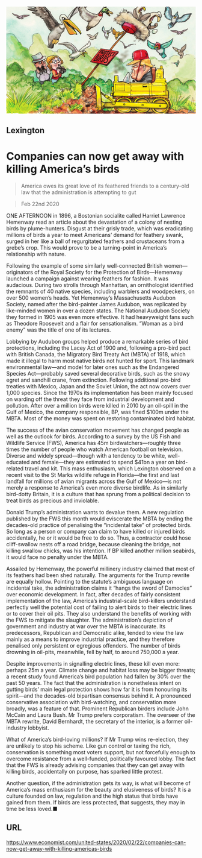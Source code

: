 ![](./images/20200222_USD000_0.jpg)

## Lexington

# Companies can now get away with killing America’s birds

> America owes its great love of its feathered friends to a century-old law that the administration is attempting to gut

> Feb 22nd 2020

ONE AFTERNOON in 1896, a Bostonian socialite called Harriet Lawrence Hemenway read an article about the devastation of a colony of nesting birds by plume-hunters. Disgust at their grisly trade, which was eradicating millions of birds a year to meet Americans’ demand for feathery swank, surged in her like a ball of regurgitated feathers and crustaceans from a grebe’s crop. This would prove to be a turning-point in America’s relationship with nature.

Following the example of some similarly well-connected British women—originators of the Royal Society for the Protection of Birds—Hemenway launched a campaign against wearing feathers for fashion. It was audacious. During two strolls through Manhattan, an ornithologist identified the remnants of 40 native species, including warblers and woodpeckers, on over 500 women’s heads. Yet Hemenway’s Massachusetts Audubon Society, named after the bird-painter James Audubon, was replicated by like-minded women in over a dozen states. The National Audubon Society they formed in 1905 was even more effective. It had heavyweight fans such as Theodore Roosevelt and a flair for sensationalism. “Woman as a bird enemy” was the title of one of its lectures.

Lobbying by Audubon groups helped produce a remarkable series of bird protections, including the Lacey Act of 1900 and, following a pro-bird pact with British Canada, the Migratory Bird Treaty Act (MBTA) of 1918, which made it illegal to harm most native birds not hunted for sport. This landmark environmental law—and model for later ones such as the Endangered Species Act—probably saved several decorative birds, such as the snowy egret and sandhill crane, from extinction. Following additional pro-bird treaties with Mexico, Japan and the Soviet Union, the act now covers over 1,000 species. Since the 1970s its implementation has been mainly focused on warding off the threat they face from industrial development and pollution. After over a million birds were killed in 2010 by an oil-spill in the Gulf of Mexico, the company responsible, BP, was fined $100m under the MBTA. Most of the money was spent on restoring contaminated bird habitat.

The success of the avian conservation movement has changed people as well as the outlook for birds. According to a survey by the US Fish and Wildlife Service (FWS), America has 45m birdwatchers—roughly three times the number of people who watch American football on television. Diverse and widely spread—though with a tendency to be white, well-educated and female—they are estimated to spend $41bn a year on bird-related travel and kit. This mass enthusiasm, which Lexington observed on a recent visit to the St Marks wildlife refuge in Florida—the first and last landfall for millions of avian migrants across the Gulf of Mexico—is not merely a response to America’s even more diverse birdlife. As in similarly bird-dotty Britain, it is a culture that has sprung from a political decision to treat birds as precious and inviolable.

Donald Trump’s administration wants to devalue them. A new regulation published by the FWS this month would eviscerate the MBTA by ending the decades-old practice of penalising the “incidental take” of protected birds. So long as a person or company can claim to have killed or injured birds accidentally, he or it would be free to do so. Thus, a contractor could hose cliff-swallow nests off a road bridge, because cleaning the bridge, not killing swallow chicks, was his intention. If BP killed another million seabirds, it would face no penalty under the MBTA.

Assailed by Hemenway, the powerful millinery industry claimed that most of its feathers had been shed naturally. The arguments for the Trump rewrite are equally hollow. Pointing to the statute’s ambiguous language on incidental take, the administration claims it “hangs the sword of Damocles” over economic development. In fact, after decades of fairly consistent implementation of the law, America’s industrial-scale bird-killers understand perfectly well the potential cost of failing to alert birds to their electric lines or to cover their oil pits. They also understand the benefits of working with the FWS to mitigate the slaughter. The administration’s depiction of government and industry at war over the MBTA is inaccurate. Its predecessors, Republican and Democratic alike, tended to view the law mainly as a means to improve industrial practice, and they therefore penalised only persistent or egregious offenders. The number of birds drowning in oil-pits, meanwhile, fell by half, to around 750,000 a year.

Despite improvements in signalling electric lines, these kill even more: perhaps 25m a year. Climate change and habitat loss may be bigger threats; a recent study found America’s bird population had fallen by 30% over the past 50 years. The fact that the administration is nonetheless intent on gutting birds’ main legal protection shows how far it is from honouring its spirit—and the decades-old bipartisan consensus behind it. A pronounced conservative association with bird-watching, and conservation more broadly, was a feature of that. Prominent Republican birders include John McCain and Laura Bush. Mr Trump prefers corporatism. The overseer of the MBTA rewrite, David Bernhardt, the secretary of the interior, is a former oil-industry lobbyist.

What of America’s bird-loving millions? If Mr Trump wins re-election, they are unlikely to stop his scheme. Like gun control or taxing the rich, conservation is something most voters support, but not forcefully enough to overcome resistance from a well-funded, politically favoured lobby. The fact that the FWS is already advising companies that they can get away with killing birds, accidentally on purpose, has sparked little protest.

Another question, if the administration gets its way, is what will become of America’s mass enthusiasm for the beauty and elusiveness of birds? It is a culture founded on law, regulation and the high status that birds have gained from them. If birds are less protected, that suggests, they may in time be less loved.■

## URL

https://www.economist.com/united-states/2020/02/22/companies-can-now-get-away-with-killing-americas-birds

